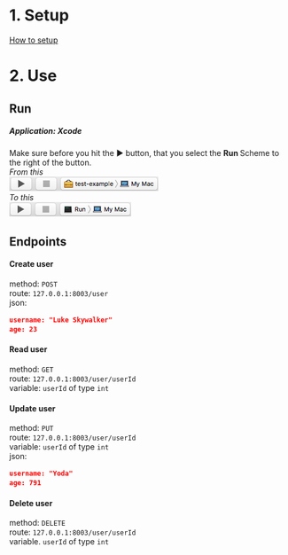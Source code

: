 # 1. Setup
[How to setup](README/setup.md)

# 2. Use

## Run
##### <b>Application:</b> Xcode
Make sure before you hit the ► button, that you select the <b> Run </b> Scheme to the right of the button. <br>
<i>From this</i> <br>
![From](README/images/Build_and_run_1.png)
<br> <i>To this</i> <br>
![To](README/images/Build_and_run_2.png)

## Endpoints
#### Create user <br/>
method: `POST` <br/>
route: `127.0.0.1:8003/user` <br/>
json:
```json
username: "Luke Skywalker"
age: 23
```

#### Read user
method: `GET` <br/>
route: `127.0.0.1:8003/user/userId` <br/>
variable: `userId` of type `int`

#### Update user
method: `PUT` <br/>
route: `127.0.0.1:8003/user/userId` <br/>
variable: `userId` of type `int` <br/>
json:
```json
username: "Yoda"
age: 791
```

#### Delete user
method: `DELETE` <br/>
route: `127.0.0.1:8003/user/userId` <br/>
variable. `userId` of type `int`
